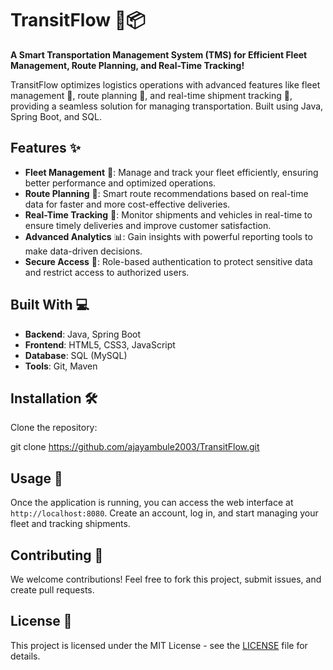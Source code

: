 
# TransitFlow 🚚📦

**A Smart Transportation Management System (TMS) for Efficient Fleet Management, Route Planning, and Real-Time Tracking!**

TransitFlow optimizes logistics operations with advanced features like fleet management 🚛, route planning 📍, and real-time shipment tracking 🚨, providing a seamless solution for managing transportation. Built using Java, Spring Boot, and SQL.

## Features ✨  

- **Fleet Management** 🚛: Manage and track your fleet efficiently, ensuring better performance and optimized operations.
- **Route Planning** 📍: Smart route recommendations based on real-time data for faster and more cost-effective deliveries.
- **Real-Time Tracking** 🚨: Monitor shipments and vehicles in real-time to ensure timely deliveries and improve customer satisfaction.
- **Advanced Analytics** 📊: Gain insights with powerful reporting tools to make data-driven decisions.
- **Secure Access** 🔐: Role-based authentication to protect sensitive data and restrict access to authorized users.

## Built With 💻 

- **Backend**: Java, Spring Boot
- **Frontend**: HTML5, CSS3, JavaScript
- **Database**: SQL (MySQL)
- **Tools**: Git, Maven

## Installation 🛠

Clone the repository:
   
   git clone https://github.com/ajayambule2003/TransitFlow.git
   

## Usage 🚀

Once the application is running, you can access the web interface at `http://localhost:8080`. Create an account, log in, and start managing your fleet and tracking shipments.

## Contributing 🤝

We welcome contributions! Feel free to fork this project, submit issues, and create pull requests.
 
## License 📄

This project is licensed under the MIT License - see the [LICENSE](LICENSE) file for details.

